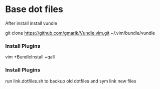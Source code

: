 # Base dot files

After install install vundle

git clone https://github.com/gmarik/Vundle.vim.git ~/.vim/bundle/vundle

### Install Plugins
vim +BundleInstall +qall

### Install Plugins
run link.dotfiles.sh to backup old dotfiles and sym link new files

